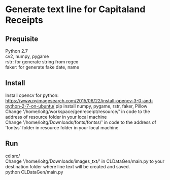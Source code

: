 # Generate text line for Capitaland Receipts
## Prequisite
Python 2.7\
cv2, numpy, pygame\
rstr: for generate string from regex\
faker: for generate fake date, name

## Install
Install opencv for python:
https://www.pyimagesearch.com/2015/06/22/install-opencv-3-0-and-python-2-7-on-ubuntu/
pip install numpy, pygame, rstr, faker, Pillow\
Change '/home/loitg/workspace/genreceipt/resource/' in code to the address of resource folder in your local machine\
Change '/home/loitg/Downloads/fonts/fontss/' in code to the address of 'fontss' folder in resource folder in your local machine


## Run
cd src/\
Change '/home/loitg/Downloads/images_txt/' in CLDataGen/main.py to your destination folder where line text will be created and saved.\
python CLDataGen/main.py